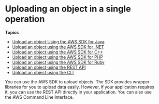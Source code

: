 # Uploading an object in a single operation<a name="UploadInSingleOp"></a>

**Topics**
+ [Upload an object Using the AWS SDK for Java](UploadObjSingleOpJava.md)
+ [Upload an object using the AWS SDK for \.NET](UploadObjSingleOpNET.md)
+ [Upload an object using the AWS SDK for C\+\+](UploadObjSingleCpp.md)
+ [Upload an object using the AWS SDK for PHP](UploadObjSingleOpPHP.md)
+ [Upload an object using the AWS SDK for Ruby](UploadObjSingleOpRuby.md)
+ [Upload an object using the REST API](UploadObjSingleOpREST.md)
+ [Upload an object using the CLI](UploadObjSingleOpCLI.md)

You can use the AWS SDK to upload objects\. The SDK provides wrapper libraries for you to upload data easily\. However, if your application requires it, you can use the REST API directly in your application\. You can also use the AWS Command Line Interface\.